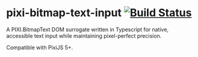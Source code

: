 # pixi-bitmap-text-input [![Build Status](https://github.com/JakeHaitsma/pixi-bitmap-text-input/actions/workflows/ci.yml/badge.svg)](https://github.com/JakeHaitsma/pixi-bitmap-text-input/actions/workflows/ci.yml)

A PIXI.BitmapText DOM surrogate written in Typescript for native, accessible text input while maintaining pixel-perfect precision.

Compatible with PixiJS 5+.

